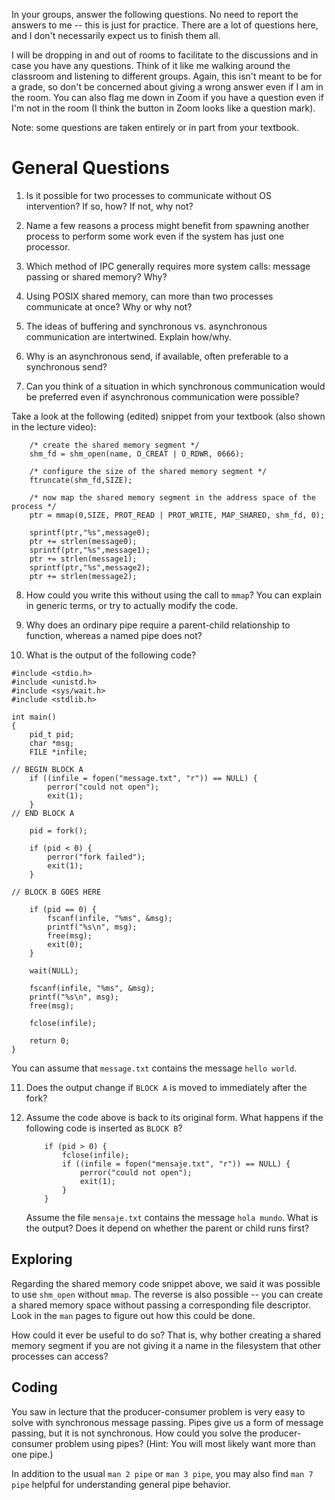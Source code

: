 In your groups, answer the following questions.
No need to report the answers to me --
this is just for practice.
There are a lot of questions here,
and I don't necessarily expect us to finish them all.

I will be dropping in and out of rooms to facilitate to the discussions and in
case you have any questions.
Think of it like me walking around the classroom and listening to different
groups.
Again, this isn't meant to be for a grade,
so don't be concerned about giving a wrong answer even if I am in the room.
You can also flag me down in Zoom if you have a question even if I'm not in the
room
(I think the button in Zoom looks like a question mark).

Note: some questions are taken entirely or in part from your textbook.

# General Questions

1. Is it possible for two processes to communicate without OS intervention?
   If so, how?
   If not, why not?

2. Name a few reasons a process might benefit from spawning another process to
   perform some work even if the system has just one processor.

3. Which method of IPC generally requires more system calls:
   message passing or shared memory?
   Why?

4. Using POSIX shared memory,
   can more than two processes communicate at once?
   Why or why not?

5. The ideas of buffering and synchronous vs. asynchronous communication are
   intertwined.
   Explain how/why.

6. Why is an asynchronous send, if available,
   often preferable to a synchronous send?

7. Can you think of a situation in which synchronous communication would be
   preferred even if asynchronous communication were possible?

Take a look at the following (edited) snippet from your textbook
(also shown in the lecture video):
```
	/* create the shared memory segment */
	shm_fd = shm_open(name, O_CREAT | O_RDWR, 0666);

	/* configure the size of the shared memory segment */
	ftruncate(shm_fd,SIZE);

	/* now map the shared memory segment in the address space of the process */
	ptr = mmap(0,SIZE, PROT_READ | PROT_WRITE, MAP_SHARED, shm_fd, 0);

	sprintf(ptr,"%s",message0);
	ptr += strlen(message0);
	sprintf(ptr,"%s",message1);
	ptr += strlen(message1);
	sprintf(ptr,"%s",message2);
	ptr += strlen(message2);
```
8. How could you write this without using the call to `mmap`?
   You can explain in generic terms,
   or try to actually modify the code.

9. Why does an ordinary pipe require a parent-child relationship to function,
   whereas a named pipe does not?

10. What is the output of the following code?
```
#include <stdio.h>
#include <unistd.h>
#include <sys/wait.h>
#include <stdlib.h>

int main()
{
    pid_t pid;
    char *msg;
    FILE *infile;

// BEGIN BLOCK A
    if ((infile = fopen("message.txt", "r")) == NULL) {
        perror("could not open");
        exit(1);
    }
// END BLOCK A

    pid = fork();

    if (pid < 0) {
        perror("fork failed");
        exit(1);
    }

// BLOCK B GOES HERE

    if (pid == 0) {
        fscanf(infile, "%ms", &msg);
        printf("%s\n", msg);
        free(msg);
        exit(0);
    }

    wait(NULL);

    fscanf(infile, "%ms", &msg);
    printf("%s\n", msg);
    free(msg);

    fclose(infile);

    return 0;
}
```
You can assume that `message.txt` contains the message `hello world`.

11. Does the output change if `BLOCK A` is moved to immediately after the fork?

12. Assume the code above is back to its original form.
    What happens if the following code is inserted as `BLOCK B`?
    ```
        if (pid > 0) {
            fclose(infile);
            if ((infile = fopen("mensaje.txt", "r")) == NULL) {
                perror("could not open");
                exit(1);
            }
        }
    ```
    Assume the file `mensaje.txt` contains the message `hola mundo`.
    What is the output?
    Does it depend on whether the parent or child runs first?

## Exploring

Regarding the shared memory code snippet above,
we said it was possible to use `shm_open` without `mmap`.
The reverse is also possible --
you can create a shared memory space without passing a corresponding file
descriptor.
Look in the `man` pages to figure out how this could be done.

How could it ever be useful to do so?
That is, why bother creating a shared memory segment if you are not giving it a
name in the filesystem that other processes can access?

## Coding

You saw in lecture that the producer-consumer problem is very easy to solve
with synchronous message passing.
Pipes give us a form of message passing,
but it is not synchronous.
How could you solve the producer-consumer problem using pipes?
(Hint: You will most likely want more than one pipe.)

In addition to the usual `man 2 pipe` or `man 3 pipe`,
you may also find `man 7 pipe` helpful for understanding general pipe behavior.
